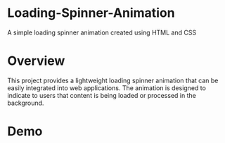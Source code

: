 # Loading-Spinner-Animation
A simple loading spinner animation created using HTML and CSS

# Overview
This project provides a lightweight loading spinner animation that can be easily integrated into web applications. The animation is designed to indicate to users that content is being loaded or processed in the background.

# Demo
